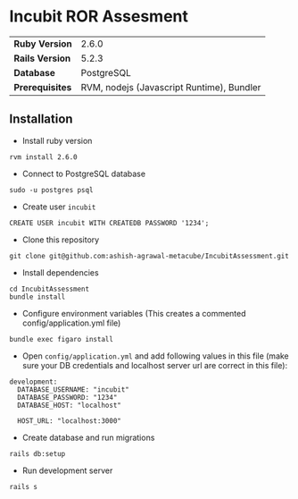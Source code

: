 # Incubit ROR Assesment

|   |  |
| ------------- | ------------- |
| **Ruby Version**  | 2.6.0    |
| **Rails Version** | 5.2.3    |
| **Database**      | PostgreSQL |
| **Prerequisites** | RVM, nodejs (Javascript Runtime), Bundler |


## Installation

* Install ruby version

```
rvm install 2.6.0
```

* Connect to PostgreSQL database

```
sudo -u postgres psql
```

* Create user `incubit`

```
CREATE USER incubit WITH CREATEDB PASSWORD '1234';
```

* Clone this repository

```
git clone git@github.com:ashish-agrawal-metacube/IncubitAssessment.git
```

* Install dependencies

```
cd IncubitAssessment
bundle install
```

* Configure environment variables (This creates a commented config/application.yml file)

```
bundle exec figaro install
```

* Open `config/application.yml` and add following values in this file (make sure your DB credentials and localhost server url are correct in this file):

```
development:
  DATABASE_USERNAME: "incubit"
  DATABASE_PASSWORD: "1234"
  DATABASE_HOST: "localhost"

  HOST_URL: "localhost:3000"
```

* Create database and run migrations

```
rails db:setup
```

* Run development server

```
rails s
```
